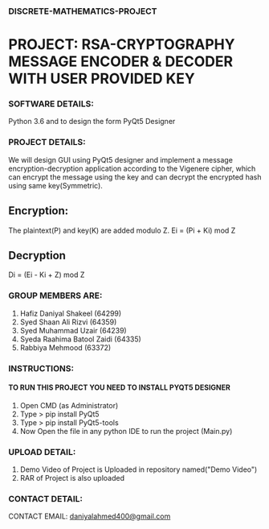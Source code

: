 ### DISCRETE-MATHEMATICS-PROJECT
# PROJECT: RSA-CRYPTOGRAPHY MESSAGE ENCODER & DECODER WITH USER PROVIDED KEY

### SOFTWARE DETAILS:
Python 3.6 and to design the form PyQt5 Designer

### PROJECT DETAILS:
We will design GUI using PyQt5 designer and  implement a message encryption-decryption application according to the Vigenere cipher, which can encrypt the message using the key and can decrypt the encrypted hash using same key(Symmetric).

## Encryption:
The plaintext(P) and key(K) are added modulo Z.
Ei = (Pi + Ki) mod Z

## Decryption
Di = (Ei - Ki + Z) mod Z

 ### GROUP MEMBERS ARE:
 1. Hafiz Daniyal Shakeel (64299)
 2. Syed Shaan Ali Rizvi (64359)
 3. Syed Muhammad Uzair (64239)
 4. Syeda Raahima Batool Zaidi (64335)
 5. Rabbiya Mehmood (63372)
 
 ### INSTRUCTIONS:
#### TO RUN THIS PROJECT YOU NEED TO INSTALL PYQT5 DESIGNER
1. Open CMD (as Administrator)
2. Type >  pip install PyQt5
3. Type >  pip install PyQt5-tools
4. Now Open the file in any python IDE to run the project (Main.py)

### UPLOAD DETAIL:
1. Demo Video of Project is Uploaded in repository named("Demo Video")
2. RAR of Project is also uploaded

### CONTACT DETAIL:
CONTACT EMAIL: daniyalahmed400@gmail.com
